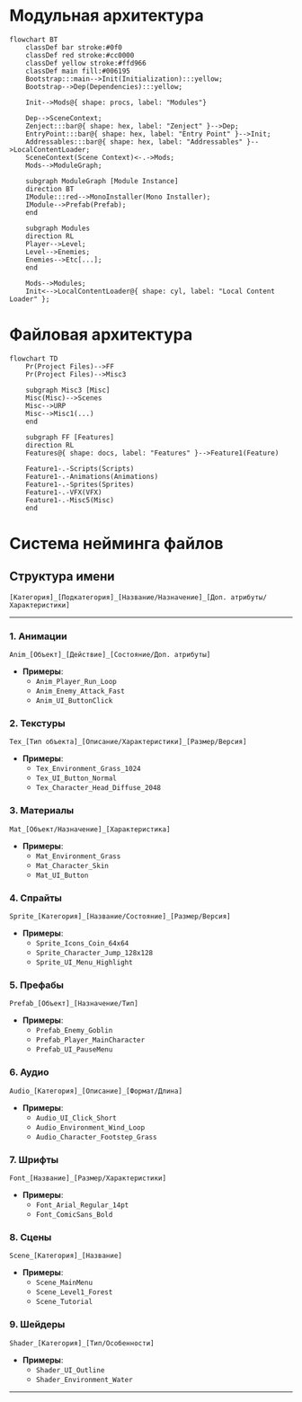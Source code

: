# Модульная архитектура

```mermaid
flowchart BT
    classDef bar stroke:#0f0
    classDef red stroke:#cc0000
    classDef yellow stroke:#ffd966
    classDef main fill:#006195
    Bootstrap:::main-->Init(Initialization):::yellow;
    Bootstrap-->Dep(Dependencies):::yellow;
    
    Init-->Mods@{ shape: procs, label: "Modules"}
    
    Dep-->SceneContext;
    Zenject:::bar@{ shape: hex, label: "Zenject" }-->Dep;
    EntryPoint:::bar@{ shape: hex, label: "Entry Point" }-->Init;
    Addressables:::bar@{ shape: hex, label: "Addressables" }-->LocalContentLoader;
    SceneContext(Scene Context)<-.->Mods;
    Mods-->ModuleGraph;
    
    subgraph ModuleGraph [Module Instance]
    direction BT
    IModule:::red-->MonoInstaller(Mono Installer);
    IModule-->Prefab(Prefab);
    end

    subgraph Modules
    direction RL
    Player-->Level;
    Level-->Enemies;
    Enemies-->Etc[...];
    end

    Mods-->Modules;
    Init<-->LocalContentLoader@{ shape: cyl, label: "Local Content Loader" };
```

# Файловая архитектура

```mermaid
flowchart TD
    Pr(Project Files)-->FF
    Pr(Project Files)-->Misc3

    subgraph Misc3 [Misc]
    Misc(Misc)-->Scenes
    Misc-->URP
    Misc-->Misc1(...)
    end
    
    subgraph FF [Features]
    direction RL
    Features@{ shape: docs, label: "Features" }-->Feature1(Feature)

    Feature1-.-Scripts(Scripts)
    Feature1-.-Animations(Animations)
    Feature1-.-Sprites(Sprites)
    Feature1-.-VFX(VFX)
    Feature1-.-Misc5(Misc)
    end
```

# Система нейминга файлов

## Структура имени

```
[Категория]_[Подкатегория]_[Название/Назначение]_[Доп. атрибуты/Характеристики]
```

---

### 1. Анимации
```
Anim_[Объект]_[Действие]_[Состояние/Доп. атрибуты]
```
- **Примеры**:
  - `Anim_Player_Run_Loop`
  - `Anim_Enemy_Attack_Fast`
  - `Anim_UI_ButtonClick`

### 2. Текстуры
```
Tex_[Тип объекта]_[Описание/Характеристики]_[Размер/Версия]
```
- **Примеры**:
  - `Tex_Environment_Grass_1024`
  - `Tex_UI_Button_Normal`
  - `Tex_Character_Head_Diffuse_2048`

### 3. Материалы
```
Mat_[Объект/Назначение]_[Характеристика]
```
- **Примеры**:
  - `Mat_Environment_Grass`
  - `Mat_Character_Skin`
  - `Mat_UI_Button`

### 4. Спрайты
```
Sprite_[Категория]_[Название/Состояние]_[Размер/Версия]
```
- **Примеры**:
  - `Sprite_Icons_Coin_64x64`
  - `Sprite_Character_Jump_128x128`
  - `Sprite_UI_Menu_Highlight`

### 5. Префабы
```
Prefab_[Объект]_[Назначение/Тип]
```
- **Примеры**:
  - `Prefab_Enemy_Goblin`
  - `Prefab_Player_MainCharacter`
  - `Prefab_UI_PauseMenu`

### 6. Аудио
```
Audio_[Категория]_[Описание]_[Формат/Длина]
```
- **Примеры**:
  - `Audio_UI_Click_Short`
  - `Audio_Environment_Wind_Loop`
  - `Audio_Character_Footstep_Grass`

### 7. Шрифты
```
Font_[Название]_[Размер/Характеристики]
```
- **Примеры**:
  - `Font_Arial_Regular_14pt`
  - `Font_ComicSans_Bold`

### 8. Сцены
```
Scene_[Категория]_[Название]
```
- **Примеры**:
  - `Scene_MainMenu`
  - `Scene_Level1_Forest`
  - `Scene_Tutorial`

### 9. Шейдеры
```
Shader_[Категория]_[Тип/Особенности]
```
- **Примеры**:
  - `Shader_UI_Outline`
  - `Shader_Environment_Water`

---
